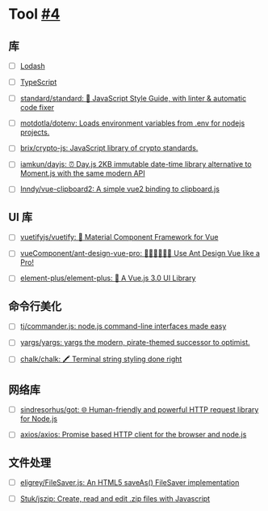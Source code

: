 # Tool [#4](https://github.com/vhxubo/blog/issues/4)

## 库

- [ ] [Lodash](https://lodash.com/)

- [ ] [TypeScript](https://github.com/microsoft/TypeScript-Website)

- [ ] [standard/standard: 🌟 JavaScript Style Guide, with linter & automatic code fixer](https://github.com/standard/standard)

- [ ] [motdotla/dotenv: Loads environment variables from .env for nodejs projects.](https://github.com/motdotla/dotenv)

- [ ] [brix/crypto-js: JavaScript library of crypto standards.](https://github.com/brix/crypto-js)

- [ ] [iamkun/dayjs: ⏰ Day.js 2KB immutable date-time library alternative to Moment.js with the same modern API](https://github.com/iamkun/dayjs)

- [ ] [Inndy/vue-clipboard2: A simple vue2 binding to clipboard.js](https://github.com/Inndy/vue-clipboard2)

## UI 库

- [ ] [vuetifyjs/vuetify: 🐉 Material Component Framework for Vue](https://github.com/vuetifyjs/vuetify)

- [ ] [vueComponent/ant-design-vue-pro: 👨🏻‍💻👩🏻‍💻 Use Ant Design Vue like a Pro!](https://github.com/vueComponent/ant-design-vue-pro)

- [ ] [element-plus/element-plus: 🎉 A Vue.js 3.0 UI Library](https://github.com/element-plus/element-plus)

## 命令行美化

- [ ] [tj/commander.js: node.js command-line interfaces made easy](https://github.com/tj/commander.js)

- [ ] [yargs/yargs: yargs the modern, pirate-themed successor to optimist.](https://github.com/yargs/yargs)

- [ ] [chalk/chalk: 🖍 Terminal string styling done right](https://github.com/chalk/chalk)

## 网络库

- [ ] [sindresorhus/got: 🌐 Human-friendly and powerful HTTP request library for Node.js](https://github.com/sindresorhus/got)

- [ ] [axios/axios: Promise based HTTP client for the browser and node.js](https://github.com/axios/axios)

## 文件处理

- [ ] [eligrey/FileSaver.js: An HTML5 saveAs() FileSaver implementation](https://github.com/eligrey/FileSaver.js)

- [ ] [Stuk/jszip: Create, read and edit .zip files with Javascript](https://github.com/Stuk/jszip)